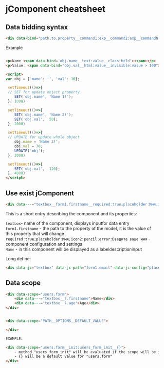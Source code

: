 # jComponent cheatsheet

## Data bidding syntax
```html
<div data-bind="path.to.property__command1:exp__command2:exp__commandN:exp"></div>
```

Example

```html

<p>Name <span data-bind='obj.name__text:value__class:bold'><span></p>
<p>Value: <span data-bind="obj.val__html:value__invisible:value > 100"></span></p>

<script>
var obj = {'name': '', 'val': 10};

 setTimeout(()=>{
 // SET for update object property
    SET('obj.name', 'Name 1!');
 }, 1000)

 setTimeout(()=>{
    SET('obj.name', 'Name 2!');
    SET('obj.val',  50);
 }, 2000)

 setTimeout(()=>{
 // UPDATE for update whole object
    obj.name = 'Name 3!';
    obj.val = 70;
    UPDATE('obj');
 }, 3000)

 setTimeout(()=>{
    SET('obj.val',  120);
 }, 4000)
</script>

```

## Use exist jComponent


```html
<div data---="textbox__form1.firstname__required:true;placeholder:Имя;icon2:pencil;error:Please input name" class='mb10'>Name</div>

```

This is a short entry describing the component and its properties:

`textbox`- name of the component, displays inputfor data entry  
`form1.firstname` - the path to the property of the model, it is the value of this property that will change  
`required:true;placeholder:Имя;icon2:pencil;error:Введите ваше имя` - component configuration and settings  
`Name` - in this component will be displayed as a labeldescriptioninput  

Long define:  
```html
<div data-jc="textbox" data-jc-path="form1.email" data-jc-config="placeholder:Email;icon2:envelope-o;required:true;type:email;" class='mb10'>Email</div>

```

## Data scope

```html
<div data-scope="users.form">
    <div data---="textbox__?.firstname">Name</div>
    <div data---="textbox__?.age">Age</div>    
</div>


<div data-scope="PATH__OPTIONS__DEFAULT_VALUE">

</div>

EXAMPLE:

<div data-scope="users.form__init:users_form_init__{}">
    - method "users_form_init" will be evaluated if the scope will be initialized
    - {} will be a default value for "users.form"
</div>

```
